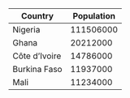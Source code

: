 | Country | Population |
| ------- | ---------- |
| Nigeria | 111506000 |
| Ghana | 20212000 |
| Côte d’Ivoire | 14786000 |
| Burkina Faso | 11937000 |
| Mali | 11234000 |

